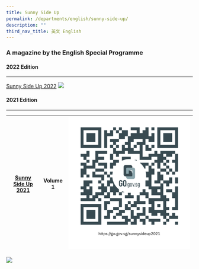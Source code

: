 ```yaml
---
title: Sunny Side Up
permalink: /departments/english/sunny-side-up/
description: ""
third_nav_title: 英文 English
---
```

### A magazine by the English Special Programme

#### 2022 Edition
------------
[Sunny Side Up 2022](https://go.gov.sg/sunnysideup2022)
![](https://www.taonan.moe.edu.sg/images/img002.jpeg)

#### 2021 Edition
------------


| [Sunny Side Up 2021](https://go.gov.sg/sunnysideup2021) | Volume 1| ![](/images/Departments/English/Sunny%20Side%20Up/httpsgogovsgsunnysideup2021.png) |
| -------- | -------- | -------- |






![](https://www.taonan.moe.edu.sg/images/img001.jpeg)

